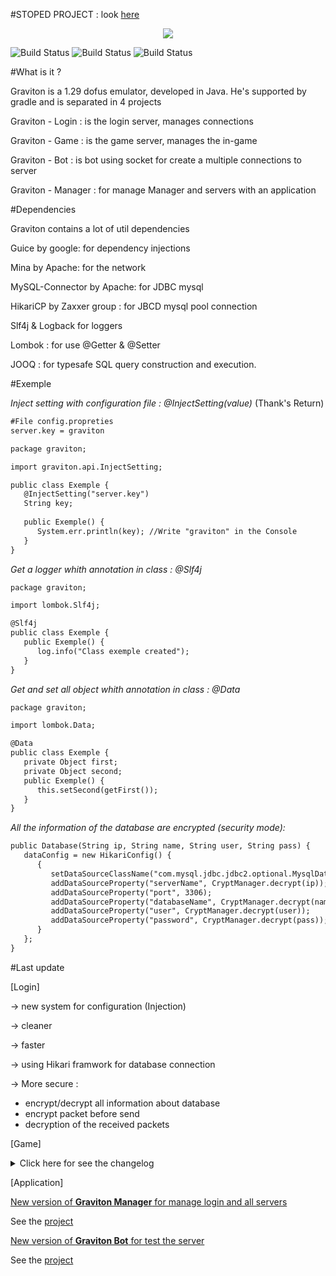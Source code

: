 #STOPED PROJECT : look <a href = "http://github.com/BotanKurd/GDCore">here</a>


<p align="center"><IMG SRC="https://i.gyazo.com/760ac25569c32430a3d1817a77e0fd6e.png"></p>

![Build Status](https://img.shields.io/badge/Login-100-green.svg?style=plastic)
![Build Status](https://img.shields.io/badge/Game-50-red.svg?style=plastic)
![Build Status](https://img.shields.io/badge/Total-75-orange.svg?style=plastic)


#What is it ?

Graviton is a 1.29 dofus emulator, developed in Java. He's supported by gradle and is separated in 4 projects

Graviton - Login : is the login server, manages connections

Graviton - Game : is the game server, manages the in-game

Graviton - Bot : is bot using socket for create a multiple connections to server

Graviton - Manager : for manage Manager and servers with an application

#Dependencies

Graviton contains a lot of util dependencies

Guice by google: for dependency injections

Mina by Apache: for the network

MySQL-Connector by Apache: for JDBC mysql

HikariCP by Zaxxer group : for JBCD mysql pool connection 

Slf4j & Logback for loggers

Lombok : for use @Getter & @Setter

JOOQ : for typesafe SQL query construction and execution.

#Exemple 

_Inject setting with configuration file : @InjectSetting(value)_ (Thank's Return)
```xml
#File config.propreties
server.key = graviton
```

```xml
package graviton;

import graviton.api.InjectSetting;

public class Exemple {
   @InjectSetting("server.key")
   String key;
   
   public Exemple() {
      System.err.println(key); //Write "graviton" in the Console
   }
}
```

_Get a logger whith annotation in class : @Slf4j_
```xml
package graviton;

import lombok.Slf4j;

@Slf4j
public class Exemple {
   public Exemple() {
      log.info("Class exemple created");
   }
}
```
_Get and set all object whith annotation in class : @Data_
```xml
package graviton;

import lombok.Data;

@Data
public class Exemple {
   private Object first;
   private Object second;
   public Exemple() {
      this.setSecond(getFirst());
   }
}
```
_All the information of the database are encrypted (*security mode*):_
```xml
public Database(String ip, String name, String user, String pass) {
   dataConfig = new HikariConfig() {
      {
         setDataSourceClassName("com.mysql.jdbc.jdbc2.optional.MysqlDataSource");
         addDataSourceProperty("serverName", CryptManager.decrypt(ip));
         addDataSourceProperty("port", 3306);
         addDataSourceProperty("databaseName", CryptManager.decrypt(name));
         addDataSourceProperty("user", CryptManager.decrypt(user));
         addDataSourceProperty("password", CryptManager.decrypt(pass));
      }
   };
}
```

#Last update 

[Login]

-> new system for configuration (Injection)

-> cleaner

-> faster

-> using Hikari framwork for database connection

-> More secure :
- encrypt/decrypt all information about database
- encrypt packet before send
- decryption of the received packets

[Game]
<details> 
  <summary>Click here for see the changelog</summary>
 Changelog (game) 06/05/2016

 - Maps / Cells 100%
 - Deplacement for player 100%
 - Chat with flood checker for mute 80%
 - Command by chat 100%
 - Command by console for admin 100%
 - Items 100%
 - Panoply 100%
 - Emotes 100%
 - Guild 60%
 - Alignement 90%
 - Map actions 100%
 - Player group 100%
 - Experience (Job/Player/Mount/Guild) 100%
 - Job 1%
 - Zone/SubZone 80%
 - Creature 10%
 - Spells 10% (place and level only)
 - Boost of statisctics 100%
 - Monster on map
 - Fight 1%
 - Friends & Ennemies 90%
 - System for pods 100%
 - Exchange with other player 100%
 - Bank & Trunk 100%
 - Animation 100%
 - Channel 80%
 - Speak 100%
</details>
</p>

[Application]
</p>
<u>New version of <b>Graviton Manager</b> for manage login and all servers</u>
</p>
See the <a href = 'https://github.com/Babouche-/Graviton-Manager/'>project</a>

</p>
<u>New version of <b>Graviton Bot</b> for test the server</u>
</p>
See the <a href = 'https://github.com/Babouche-/Graviton-Bot/'>project</a>

